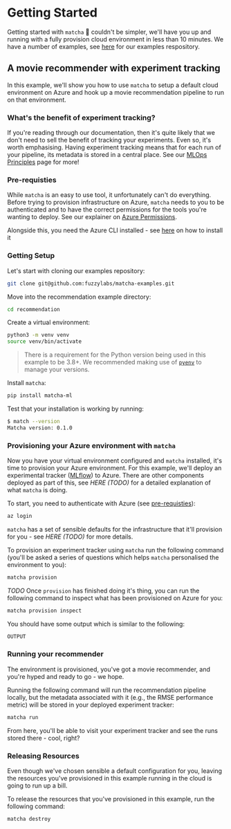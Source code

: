 # Getting Started

Getting started with `matcha` :tea: couldn't be simpler, we'll have you up and running with a fully provision cloud environment in less than 10 minutes. We have a number of examples, see [here](https://github.com/fuzzylabs/matcha-examples) for our examples respository.


## A movie recommender with experiment tracking

In this example, we'll show you how to use `matcha` to setup a default cloud environment on Azure and hook up a movie recommendation pipeline to run on that environment.

### What's the benefit of experiment tracking?

If you're reading through our documentation, then it's quite likely that we don't need to sell the benefit of tracking your experiments. Even so, it's worth emphasising. Having experiment tracking means that for each run of your pipeline, its metadata is stored in a central place. See our [MLOps Principles](mlops_principles.md) page for more!

### Pre-requisties

While `matcha` is an easy to use tool, it unfortunately can't do everything. Before trying to provision infrastructure on Azure, `matcha` needs to you to be authenticated and to have the correct permissions for the tools you're wanting to deploy. See our explainer on [Azure Permissions](azure_permissions.md).

Alongside this, you need the Azure CLI installed - see [here](https://learn.microsoft.com/en-us/cli/azure/install-azure-cli) on how to install it

### Getting Setup

Let's start with cloning our examples repository:

```bash
git clone git@github.com:fuzzylabs/matcha-examples.git
```

Move into the recommendation example directory:

```bash
cd recommendation
```

Create a virtual environment:

```bash
python3 -m venv venv
source venv/bin/activate
```

> There is a requirement for the Python version being used in this example to be 3.8+. We recommended making use of [`pyenv`](https://github.com/pyenv/pyenv) to manage your versions.

Install `matcha`:

```bash
pip install matcha-ml
```

Test that your installation is working by running:

```bash
$ match --version
Matcha version: 0.1.0
```

### Provisioning your Azure environment with `matcha`

Now you have your virtual environment configured and `matcha` installed, it's time to provision your Azure environment. For this example, we'll deploy an experimental tracker ([MLflow](https://mlflow.org/)) to Azure. There are other components deployed as part of this, see *HERE (TODO)* for a detailed explanation of what `matcha` is doing.

To start, you need to authenticate with Azure (see [pre-requisties](#pre-requisties)):

```bash
az login
```

`matcha` has a set of sensible defaults for the infrastructure that it'll provision for you - see *HERE (TODO)* for more details.

To provision an experiment tracker using `matcha` run the following command (you'll be asked a series of questions which helps `matcha` personalised the environment to you):

```bash
matcha provision
```

*TODO* Once `provision` has finished doing it's thing, you can run the following command to inspect what has been provisioned on Azure for you:

```bash
matcha provision inspect
```

You should have some output which is similar to the following:

```bash
OUTPUT
```

### Running your recommender

The environment is provisioned, you've got a movie recommender, and you're hyped and ready to go - we hope.

Running the following command will run the recommendation pipeline locally, but the metadata associated with it (e.g., the RMSE performance metric) will be stored in your deployed experiment tracker:

```bash
matcha run
```

From here, you'll be able to visit your experiment tracker and see the runs stored there - cool, right?

### Releasing Resources

Even though we've chosen sensible a default configuration for you, leaving the resources you've provisioned in this example running in the cloud is going to run up a bill.

To release the resources that you've provisioned in this example, run the following command:

```bash
matcha destroy
```
